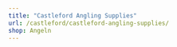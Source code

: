 ```yaml
---
title: "Castleford Angling Supplies"
url: /castleford/castleford-angling-supplies/
shop: Angeln
---
```

